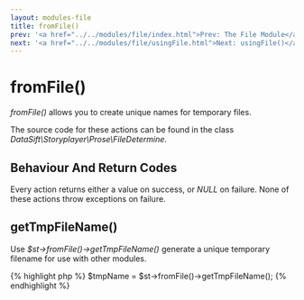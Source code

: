 ```yaml
---
layout: modules-file
title: fromFile()
prev: '<a href="../../modules/file/index.html">Prev: The File Module</a>'
next: '<a href="../../modules/file/usingFile.html">Next: usingFile()</a>'
---
```


# fromFile()

_fromFile()_ allows you to create unique names for temporary files.

The source code for these actions can be found in the class _DataSift\Storyplayer\Prose\FileDetermine_.

## Behaviour And Return Codes

Every action returns either a value on success, or _NULL_ on failure.  None of these actions throw exceptions on failure.

## getTmpFileName()

Use _$st->fromFile()->getTmpFileName()_ generate a unique temporary filename for use with other modules.

{% highlight php %}
$tmpName = $st->fromFile()->getTmpFileName();
{% endhighlight %}
